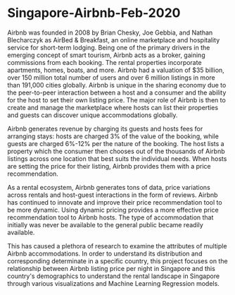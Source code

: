 # Singapore-Airbnb-Feb-2020

Airbnb was founded in 2008 by Brian Chesky, Joe Gebbia, and Nathan Blecharczyk as AirBed & Breakfast, an online marketplace and hospitality service for short-term lodging. Being one of the primary drivers in the emerging concept of smart tourism, Airbnb acts as a broker, gaining commissions from each booking. The rental properties incorporate apartments, homes, boats, and more. Airbnb had a valuation of $35 billion, over 150 million total number of users and over 6 million listings in more than 191,000 cities globally. Airbnb is unique in the sharing economy due to the peer-to-peer interaction between a host and a consumer and the ability for the host to set their own listing price. The major role of Airbnb is then to create and manage the marketplace where hosts can list their properties and guests can discover unique accommodations globally.


Airbnb generates revenue by charging its guests and hosts fees for arranging stays: hosts are charged 3% of the value of the booking, while guests are charged 6%-12% per the nature of the booking. The host lists a property which the consumer then chooses out of the thousands of Airbnb listings across one location that best suits the individual needs. When hosts are setting the price for their listing, Airbnb provides them with a price recommendation. 


As a rental ecosystem, Airbnb generates tons of data, price variations across rentals and host-guest interactions in the form of reviews. Airbnb has continued to innovate and improve their price recommendation tool to be more dynamic. Using dynamic pricing provides a more effective price recommendation tool to Airbnb hosts. The type of accommodation that initially was never be available to the general public became readily available. 


This has caused a plethora of research to examine the attributes of multiple Airbnb accommodations. In order to understand its distribution and corresponding determinate in a specific country, this project focuses on the relationship between Airbnb listing price per night in Singapore and this country's demographics to understand the rental landscape in Singapore through various visualizations and Machine Learning Regression models.
